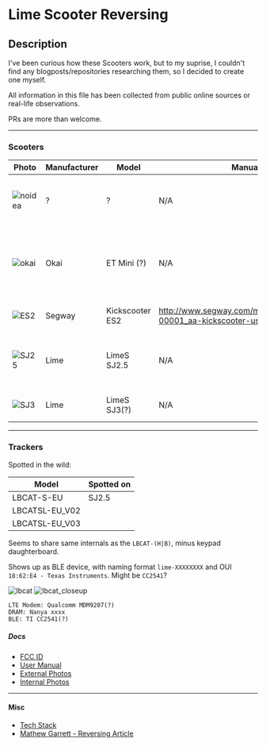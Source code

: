 Lime Scooter Reversing 
=======================

## Description

I've been curious how these Scooters work, but to my suprise, I couldn't find any blogposts/repositories researching them, so I decided to create one myself. 

All information in this file has been collected from public online sources or real-life observations.

PRs are more than welcome.

--------

### Scooters
| Photo                                         | Manufacturer  | Model           | Manual     | Notes     |  
|  --                                           | ---           | ---             | ---        | --        | 
|  ![noidea](https://i.imgur.com/ZlH30AJ.jpg)   | ?             | ?               | N/A        | Without display, flat rear fender/brake; Gen 0 (?)
|  ![okai](https://i.imgur.com/NzvMlJd.png)     | Okai          | ET Mini (?)     | N/A        | "Lime recalled all the scooters made by Okai in its fleet worldwide."; Gen 1 (?)  
|  ![ES2](https://i.imgur.com/73wa8GJ.jpg)      | Segway        | Kickscooter ES2 | http://www.segway.com/media/2272/25612-00001_aa-kickscooter-user-manual-en.pdf            | Scooter has it's own BT; Gen 2 (?)
|  ![SJ25](https://i.imgur.com/7Mno79i.png)     | Lime          | LimeS SJ2.5			| N/A        | Gen 2.5; Manufactured by `Dong Guan Honglin Industrial Co. Ltd`
|  ![SJ3](https://i.imgur.com/ZOKGUAc.jpg)      | Lime          | LimeS SJ3(?)    | N/A        | [Linux, Not deployed yet (?); Gen 3](https://www.li.me/blog/lime-s-gen-3-electric-scooter-transform-micro-mobility)

--------

### Trackers  
Spotted in the wild:

| Model         | Spotted on  |  
| ------------- | ----------- | 
| LBCAT-S-EU    | SJ2.5       |
| LBCATSL-EU_V02|             |
| LBCATSL-EU_V03|             |


Seems to share same internals as the `LBCAT-(H|B)`, minus keypad daughterboard.

Shows up as BLE device, with naming format `lime-XXXXXXXX` and OUI `18:62:E4 - Texas Instruments`.
Might be `CC2541`?

![lbcat](https://i.imgur.com/B6msfgl.png)
![lbcat_closeup](https://i.imgur.com/WkkuX6L.png)


```
LTE Modem: Qualcomm MDM9207(?)
DRAM: Nanya xxxx
BLE: TI CC2541(?)
```

##### Docs 
- [FCC ID](https://fccid.io/2APB2)
- [User Manual](https://fccid.io/2APB2LBCAT/Users-Manual/Users-Manual-3863957)
- [External Photos](https://fccid.io/2APB2LBCAT/External-Photos/External-Photos-3863955)
- [Internal Photos](https://fccid.io/2APB2LBCAT/Internal-Photos/Internal-Photos-3863956)
----------
#### Misc

- [Tech Stack](https://stackshare.io/lime/lime)
- [Mathew Garrett - Reversing Article](https://www.nzherald.co.nz/business/news/article.cfm?c_id=3&objectid=12163221)
